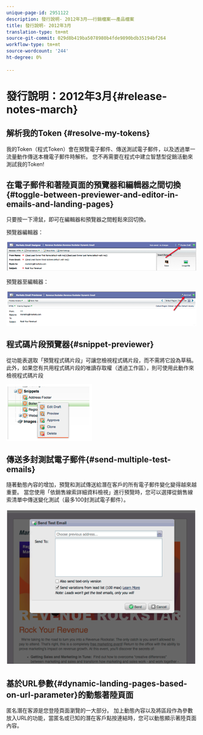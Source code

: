 ```yaml
---
unique-page-id: 2951122
description: 發行說明- 2012年3月——行銷檔案——產品檔案
title: 發行說明- 2012年3月
translation-type: tm+mt
source-git-commit: 029d8b419ba5078980b4fde9890bdb35194bf264
workflow-type: tm+mt
source-wordcount: '244'
ht-degree: 0%

---
```



# 發行說明：2012年3月{#release-notes-march}

## 解析我的Token {#resolve-my-tokens}

我的Token（程式Token）會在預覽電子郵件、傳送測試電子郵件，以及透過單一流量動作傳送本機電子郵件時解析。 您不再需要在程式中建立智慧型促銷活動來測試我的Token!

## 在電子郵件和著陸頁面的預覽器和編輯器之間切換{#toggle-between-previewer-and-editor-in-emails-and-landing-pages}

只要按一下滑鼠，即可在編輯器和預覽器之間輕鬆來回切換。

預覽器編輯器：

![](assets/image2014-9-23-10-3a0-3a13.png)

預覽器至編輯器：

![](assets/image2014-9-23-10-3a0-3a25.png)

## 程式碼片段預覽器{#snippet-previewer}

從功能表選取「預覽程式碼片段」可讓您檢視程式碼片段，而不需將它設為草稿。此外，如果您有共用程式碼片段的唯讀存取權（透過工作區），則可使用此動作來檢視程式碼片段

![](assets/image2014-9-23-10-3a0-3a37.png)

## 傳送多封測試電子郵件{#send-multiple-test-emails}

隨著動態內容的增加，預覽和測試傳送給潛在客戶的所有電子郵件變化變得越來越重要。 當您使用「依銷售線索詳細資料檢視」進行預覽時，您可以選擇從銷售線索清單中傳送變化測試（最多100封測試電子郵件）。

![](assets/image2014-9-23-10-3a0-3a50.png)

## 基於URL參數{#dynamic-landing-pages-based-on-url-parameter}的動態著陸頁面

匿名潛在客源是您登陸頁面瀏覽的一大部分。 加上動態內容以及將區段作為參數放入URL的功能，當匿名或已知的潛在客戶點按連結時，您可以動態顯示著陸頁面內容。
